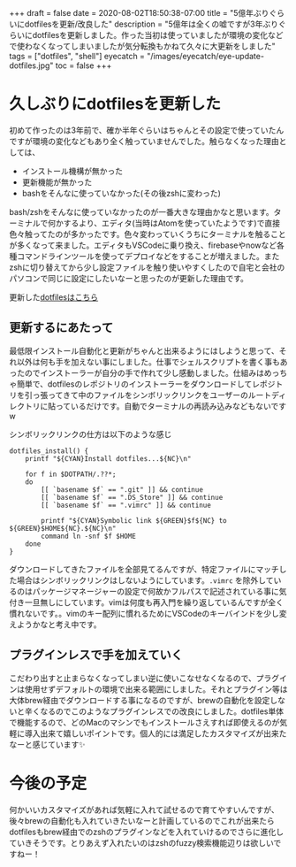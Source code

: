+++
draft = false
date = 2020-08-02T18:50:38-07:00
title = "5億年ぶりぐらいにdotfilesを更新/改良した"
description = "5億年は全くの嘘ですが3年ぶりぐらいにdotfilesを更新しました。作った当初は使っていましたが環境の変化などで使わなくなってしまいましたが気分転換もかねて久々に大更新をしました"
tags = ["dotfiles", "shell"]
eyecatch = "/images/eyecatch/eye-update-dotfiles.jpg"
toc = false
+++

# 久しぶりにdotfilesを更新した
初めて作ったのは3年前で、確か半年ぐらいはちゃんとその設定で使っていたんですが環境の変化などもあり全く触っていませんでした。触らなくなった理由としては、

- インストール機構が無かった
- 更新機能が無かった
- bashをそんなに使っていなかった(その後zshに変わった)

bash/zshをそんなに使っていなかったのが一番大きな理由かなと思います。ターミナルで何かするより、エディタ(当時はAtomを使っていたようです)で直接色々触ってたのが多かったです。色々変わっていくうちにターミナルを触ることが多くなって来ました。エディタもVSCodeに乗り換え、firebaseやnowなど各種コマンドラインツールを使ってデプロイなどをすることが増えました。またzshに切り替えてから少し設定ファイルを触り使いやすくしたので自宅と会社のパソコンで同じに設定にしたいなーと思ったのが更新した理由です。

更新した[dotfilesはこちら](https://github.com/Nismit/dotfiles)

## 更新するにあたって
最低限インストール自動化と更新がちゃんと出来るようにはしようと思って、それ以外は何も手を加えない事にしました。仕事でシェルスクリプトを書く事もあったのでインストーラーが自分の手で作れて少し感動しました。仕組みはめっちゃ簡単で、dotfilesのレポジトリのインストーラーをダウンロードしてレポジトリを引っ張ってきて中のファイルをシンボリックリンクをユーザーのルートディレクトリに貼っているだけです。自動でターミナルの再読み込みなどもないですw

シンボリックリンクの仕方は以下のような感じ

```
dotfiles_install() {
    printf "${CYAN}Install dotfiles...${NC}\n"

    for f in $DOTPATH/.??*;
    do
        [[ `basename $f` == ".git" ]] && continue
        [[ `basename $f` == ".DS_Store" ]] && continue
        [[ `basename $f` == ".vimrc" ]] && continue

        printf "${CYAN}Symbolic link ${GREEN}$f${NC} to ${GREEN}$HOME${NC}.${NC}\n"
        command ln -snf $f $HOME
    done
}
```
ダウンロードしてきたファイルを全部見てるんですが、特定ファイルにマッチした場合はシンボリックリンクはしないようにしています。`.vimrc` を除外しているのはパッケージマネージャーの設定で何故かフルパスで記述されている事に気付き一旦無しにしています。vimは何度も再入門を繰り返しているんですが全く慣れないです。。vimのキー配列に慣れるためにVSCodeのキーバインドを少し変えようかなと考え中です。

## プラグインレスで手を加えていく
こだわり出すと止まらなくなってしまい逆に使いこなせなくなるので、プラグインは使用せずデフォルトの環境で出来る範囲にしました。それとプラグイン等は大体brew経由でダウンロードする事になるのですが、brewの自動化を設定しないと辛くなるのでこのようなプラグインレスでの改良にしました。dotfiles単体で機能するので、どのMacのマシンでもインストールさえすれば即使えるのが気軽に導入出来て嬉しいポイントです。個人的には満足したカスタマイズが出来たなーと感じています✨

# 今後の予定
何かいいカスタマイズがあれば気軽に入れて試せるので育てやすいんですが、後々brewの自動化も入れていきたいなーと計画しているのでこれが出来たらdotfilesもbrew経由でのzshのプラグインなどを入れていけるのでさらに進化していきそうです。とりあえず入れたいのはzshのfuzzy検索機能辺りは欲しいですねー！
